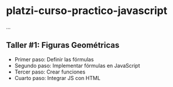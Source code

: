 # platzi-curso-practico-javascript

...

## Taller #1: Figuras Geométricas

- Primer paso: Definir las fórmulas
- Segundo paso: Implementar fórmulas en JavaScript 
- Tercer paso: Crear funciones
- Cuarto paso: Integrar JS con HTML
